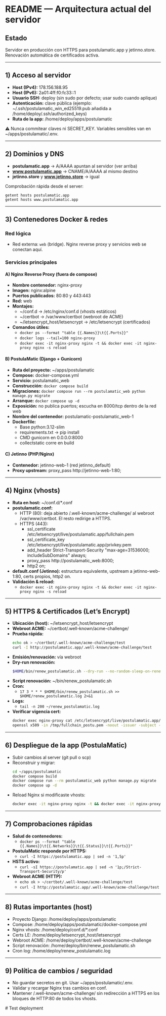 # README — Arquitectura actual del servidor

## Estado
Servidor en producción con HTTPS para postulamatic.app y jetinno.store. Renovación automática de certificados activa.

---

## 1) Acceso al servidor
- **Host (IPv4):** 178.156.188.95
- **Host (IPv6):** 2a01:4ff:f0:fc33::1
- **Usuario SSH:** deploy (sin sudo por defecto; usar sudo cuando aplique)
- **Autenticación:** clave pública (ejemplo: ~/.ssh/postulamatic_win_ed25519.pub añadida a /home/deploy/.ssh/authorized_keys)
- **Ruta de la app:** /home/deploy/apps/postulamatic

⚠️ Nunca commitear claves ni SECRET_KEY. Variables sensibles van en ~/apps/postulamatic/.env.

---

## 2) Dominios y DNS
- **postulamatic.app** → A/AAAA apuntan al servidor (ver arriba)
- **www.postulamatic.app** → CNAME/A/AAAA al mismo destino
- **jetinno.store** y **www.jetinno.store** → igual

Comprobación rápida desde el server:
```
getent hosts postulamatic.app
getent hosts www.postulamatic.app
```

---

## 3) Contenedores Docker & redes
### Red lógica
- Red externa: `web` (bridge). Nginx reverse proxy y servicios web se conectan aquí.

### Servicios principales
#### A) Nginx Reverse Proxy (fuera de compose)
- **Nombre contenedor:** nginx-proxy
- **Imagen:** nginx:alpine
- **Puertos publicados:** 80:80 y 443:443
- **Red:** web
- **Montajes:**
  - ~/conf.d → /etc/nginx/conf.d (vhosts estáticos)
  - ~/certbot → /var/www/certbot (webroot de ACME)
  - ~/letsencrypt_host/letsencrypt → /etc/letsencrypt (certificados)
- **Comandos útiles:**
  - `docker ps --format "table {{.Names}}\t{{.Ports}}"`
  - `docker logs --tail=100 nginx-proxy`
  - `docker exec -it nginx-proxy nginx -t && docker exec -it nginx-proxy nginx -s reload`

#### B) PostulaMatic (Django + Gunicorn)
- **Ruta del proyecto:** ~/apps/postulamatic
- **Compose:** docker-compose.yml
- **Servicio:** postulamatic_web
- **Construcción:** `docker compose build`
- **Migraciones:** `docker compose run --rm postulamatic_web python manage.py migrate`
- **Arranque:** `docker compose up -d`
- **Exposición:** no publica puertos; escucha en 8000/tcp dentro de la red web
- **Nombre del contenedor:** postulamatic-postulamatic_web-1
- **Dockerfile:**
  - Base python:3.12-slim
  - requirements.txt → pip install
  - CMD gunicorn en 0.0.0.0:8000
  - collectstatic corre en build

#### C) Jetinno (PHP/Nginx)
- **Contenedor:** jetinno-web-1 (red jetinno_default)
- **Proxy upstream:** proxy_pass http://jetinno-web-1:80;

---

## 4) Nginx (vhosts)
- **Ruta en host:** ~/conf.d/*.conf
- **postulamatic.conf:**
  - HTTP (80): deja abierto /.well-known/acme-challenge/ al webroot /var/www/certbot. El resto redirige a HTTPS.
  - HTTPS (443):
    - ssl_certificate /etc/letsencrypt/live/postulamatic.app/fullchain.pem
    - ssl_certificate_key /etc/letsencrypt/live/postulamatic.app/privkey.pem
    - add_header Strict-Transport-Security "max-age=31536000; includeSubDomains" always;
    - proxy_pass http://postulamatic_web:8000;
    - http2 on;
- **default.conf (Jetinno):** estructura equivalente, upstream a jetinno-web-1:80, certs propios, http2 on.
- **Validación & reload:**
  - `docker exec -it nginx-proxy nginx -t && docker exec -it nginx-proxy nginx -s reload`

---

## 5) HTTPS & Certificados (Let’s Encrypt)
- **Ubicación (host):** ~/letsencrypt_host/letsencrypt
- **Webroot ACME:** ~/certbot/.well-known/acme-challenge/
- **Prueba rápida:**
  ```sh
  echo ok > ~/certbot/.well-known/acme-challenge/test
  curl -I http://postulamatic.app/.well-known/acme-challenge/test
  ```
- **Emisión/renovación:** vía webroot
- **Dry-run renovación:**
  ```sh
  $HOME/bin/renew_postulamatic.sh --dry-run --no-random-sleep-on-renew -v
  ```
- **Script renovación:** ~/bin/renew_postulamatic.sh
- **Cron:**
  - `17 3 * * * $HOME/bin/renew_postulamatic.sh >> $HOME/renew_postulamatic.log 2>&1`
- **Logs:**
  - `tail -n 200 ~/renew_postulamatic.log`
- **Verificar vigencia cert:**
  ```sh
  docker exec nginx-proxy cat /etc/letsencrypt/live/postulamatic.app/fullchain.pem > /tmp/fullchain_postu.pem
  openssl x509 -in /tmp/fullchain_postu.pem -noout -issuer -subject -dates
  ```

---

## 6) Despliegue de la app (PostulaMatic)
- Subir cambios al server (git pull o scp)
- Reconstruir y migrar:
  ```sh
  cd ~/apps/postulamatic
  docker compose build
  docker compose run --rm postulamatic_web python manage.py migrate
  docker compose up -d
  ```
- Reload Nginx si modificaste vhosts:
  ```sh
  docker exec -it nginx-proxy nginx -t && docker exec -it nginx-proxy nginx -s reload
  ```

---

## 7) Comprobaciones rápidas
- **Salud de contenedores:**
  - `docker ps --format "table {{.Names}}\t{{.Networks}}\t{{.Status}}\t{{.Ports}}"`
- **PostulaMatic responde por HTTPS:**
  - `curl -I https://postulamatic.app | sed -n '1,5p'`
- **HSTS activo:**
  - `curl -sI https://postulamatic.app | sed -n '1p;/Strict-Transport-Security/p'`
- **Webroot ACME (HTTP):**
  - `echo ok > ~/certbot/.well-known/acme-challenge/test`
  - `curl -I http://postulamatic.app/.well-known/acme-challenge/test`

---

## 8) Rutas importantes (host)
- Proyecto Django: /home/deploy/apps/postulamatic
- Compose: /home/deploy/apps/postulamatic/docker-compose.yml
- Nginx vhosts: /home/deploy/conf.d/*.conf
- Certs LE: /home/deploy/letsencrypt_host/letsencrypt
- Webroot ACME: /home/deploy/certbot/.well-known/acme-challenge
- Script renovación: /home/deploy/bin/renew_postulamatic.sh
- Cron log: /home/deploy/renew_postulamatic.log

---

## 9) Política de cambios / seguridad
- No guardar secretos en git. Usar ~/apps/postulamatic/.env.
- Validar y recargar Nginx tras cambios en conf.
- Mantener /.well-known/acme-challenge/ sin redirección a HTTPS en los bloques de HTTP:80 de todos los vhosts.

#   T e s t   d e p l o y m e n t  
 
